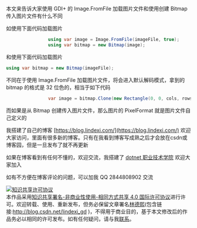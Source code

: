 
本文来告诉大家使用 GDI+ 的 Image.FromFile 加载图片文件和使用创建 Bitmap 传入图片文件有什么不同

<!--more-->


<!-- 发布 -->

如使用下面代码加载图片

```csharp
                using var image = Image.FromFile(imageFile, true);
                using var bitmap = new Bitmap(image);
```

和使用下面代码加载图片

```csharp
using var bitmap = new Bitmap(imageFile);
```

不同在于使用 Image.FromFile 加载图片文件，将会进入默认解码模式，拿到的 bitmap 的格式是 32 位色的，相当于如下代码

```csharp
                var image = bitmap.Clone(new Rectangle(0, 0, cols, rows), PixelFormat.Format32bppArgb);
```

而如果是从 Bitmap 创建传入图片文件，那么图片的 PixelFormat 就是图片文件自己定义的



我搭建了自己的博客 [https://blog.lindexi.com/](https://blog.lindexi.com/) 欢迎大家访问，里面有很多新的博客。只有在我看到博客写成熟之后才会放在csdn或博客园，但是一旦发布了就不再更新

如果在博客看到有任何不懂的，欢迎交流，我搭建了 [dotnet 职业技术学院](https://t.me/dotnet_campus) 欢迎大家加入

如有不方便在博客评论的问题，可以加我 QQ 2844808902 交流

<a rel="license" href="http://creativecommons.org/licenses/by-nc-sa/4.0/"><img alt="知识共享许可协议" style="border-width:0" src="https://licensebuttons.net/l/by-nc-sa/4.0/88x31.png" /></a><br />本作品采用<a rel="license" href="http://creativecommons.org/licenses/by-nc-sa/4.0/">知识共享署名-非商业性使用-相同方式共享 4.0 国际许可协议</a>进行许可。欢迎转载、使用、重新发布，但务必保留文章署名[林德熙](http://blog.csdn.net/lindexi_gd)(包含链接:http://blog.csdn.net/lindexi_gd )，不得用于商业目的，基于本文修改后的作品务必以相同的许可发布。如有任何疑问，请与我[联系](mailto:lindexi_gd@163.com)。